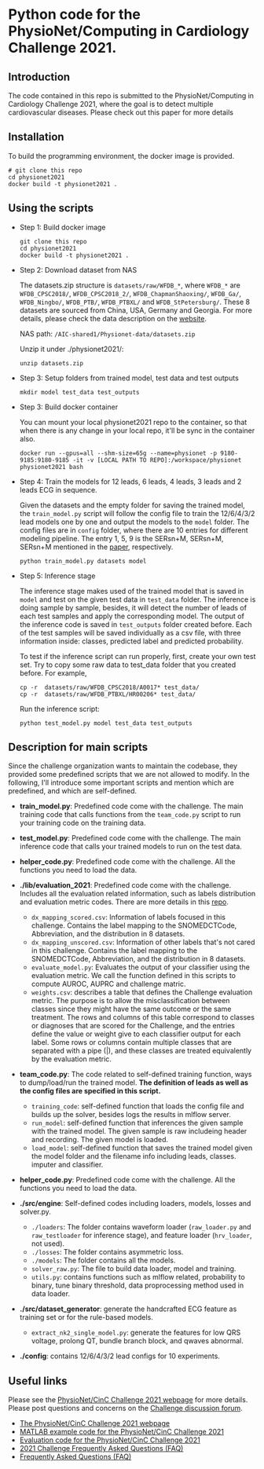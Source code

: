 # Python code for the PhysioNet/Computing in Cardiology Challenge 2021.
## Introduction
The code contained in this repo is submitted to the PhysioNet/Computing in Cardiology Challenge 2021, where the goal is to detect multiple cardiovascular diseases. Please check out this paper for more details

## Installation
To build the programming environment, the docker image is provided.
```
# git clone this repo
cd physionet2021 
docker build -t physionet2021 . 
```

## Using the scripts
* Step 1: Build docker image
    ```
    git clone this repo
    cd physionet2021 
    docker build -t physionet2021 . 
    ```
* Step 2: Download dataset from NAS
    
    The datasets.zip structure is `datasets/raw/WFDB_*`, where `WFDB_*` are `WFDB_CPSC2018/`, `WFDB_CPSC2018_2/`, `WFDB_ChapmanShaoxing/`, `WFDB_Ga/`, `WFDB_Ningbo/`, `WFDB_PTB/`, `WFDB_PTBXL/` and `WFDB_StPetersburg/`. These 8 datasets are sourced from China, USA, Germany and Georgia. For more details, please check the data description on the [website](https://moody-challenge.physionet.org/2021/).

    NAS path: `/AIC-shared1/Physionet-data/datasets.zip `

    Unzip it under ./physionet2021/: 
    ```
    unzip datasets.zip
    ```

* Step 3: Setup folders from trained model, test data and test outputs  

    ```
    mkdir model test_data test_outputs 
    ```

* Step 3: Build docker container

    You can mount your local physionet2021 repo to the container, so that when there is any change in your local repo, it'll be sync in the container also.

    ```
    docker run --gpus=all --shm-size=65g --name=physionet -p 9180-9185:9180-9185 -it -v [LOCAL PATH TO REPO]:/workspace/physionet physionet2021 bash 
    ```

* Step 4: Train the models for 12 leads, 6 leads, 4 leads, 3 leads and 2 leads ECG in sequence.

    Given the datasets and the empty folder for saving the trained model, the `train_model.py` script will follow the config file to train the 12/6/4/3/2 lead models one by one and output the models to the `model` folder. The config files are in `config` folder, where there are 10 entries for different modeling pipeline. The entry 1, 5, 9 is the SERsn+M, SERsn+M, SERsn+M mentioned in the [paper](https://arxiv.org/pdf/2204.13917.pdf), respectively. 

    ```
    python train_model.py datasets model
    ```

* Step 5: Inference stage

    The inference stage makes used of the trained model that is saved in `model` and test on the given test data in `test_data` folder. The inference is doing sample by sample, besides, it will detect the number of leads of each test samples and apply the corresponding model. The output of the inference code is saved in `test_outputs` folder created before. Each of the test samples will be saved individually as a csv file, with three information inside: classes, predicted label and predicted probability.

    To test if the inference script can run properly, first, create your own test set. Try to copy some raw data to test_data folder that you created before. For example,

    ```
    cp -r  datasets/raw/WFDB_CPSC2018/A0017* test_data/
    cp -r  datasets/raw/WFDB_PTBXL/HR00206* test_data/
    ```

    Run the inference script:
    ```
    python test_model.py model test_data test_outputs
    ```

## Description for main scripts
Since the challenge organization wants to maintain the codebase, they provided some predefined scripts that we are not allowed to modify. In the following, I'll introduce some important scripts and mention which are predefined, and which are self-defined. 

* **train_model.py**: Predefined code come with the challenge. The main training code that calls functions from the `team_code.py` script to run your training code on the training data.
* **test_model.py**: Predefined code come with the challenge. The main inference code that calls your trained models to run on the test data. 
* **helper_code.py**: Predefined code come with the challenge. All the functions you need to load the data.
* **./lib/evaluation_2021**: Predefined code come with the challenge. Includes all the evaluation related information, such as labels distribution and evaluation metric codes. There are more details in this [repo](https://github.com/physionetchallenges/evaluation-2021).
    * `dx_mapping_scored.csv`: Information of labels focused in this challenge. Contains the label mapping to the SNOMEDCTCode, Abbreviation, and the distribution in 8 datasets.
    * `dx_mapping_unscored.csv`: Information of other labels that's not cared in this challenge. Contains the label mapping to the SNOMEDCTCode, Abbreviation, and the distribution in 8 datasets.
    * `evaluate_model.py`:  Evaluates the output of your classifier using the evaluation metric. We call the function defined in this scripts to compute AUROC, AUPRC and challenge matric.
    * `weights.csv`:  describes a table that defines the Challenge evaluation metric. The purpose is to allow the misclassification between classes since they might have the same outcome or the same treatment. The rows and columns of this table correspond to classes or diagnoses that are scored for the Challenge, and the entries define the value or weight give to each classifier output for each label. Some rows or columns contain multiple classes that are separated with a pipe (|), and these classes are treated equivalently by the evaluation metric.

* **team_code.py**: The code related to self-defined training function, ways to dump/load/run the trained model. **The definition of leads as well as the config files are specified in this script.**
    * `training_code`: self-defined function that loads the config file and builds up the solver, besides logs the results in mlflow server. 
    * `run_model`: self-defined function that inferences the given sample with the trained model. The given sample is raw includeing header and recording. The given model is loaded.
    * `load_model`: self-defined function that saves the trained model given the model folder and the filename info including leads, classes. imputer and classifier.
* **helper_code.py**: Predefined code come with the challenge. All the functions you need to load the data.
* **./src/engine**: Self-defined codes including loaders, models, losses and solver.py.
    * `./loaders`: The folder contains waveform loader (`raw_loader.py` and `raw_testloader` for inference stage), and feature loader (`hrv_loader`, not used).
    * `./losses`: The folder contains asymmetric loss.
    * `./models`: The folder contains all the models.
    * `solver_raw.py`: The file to build data loader, model and training.
    * `utils.py`: contains functions such as mlflow related, probability to binary, tune binary threshold, data proprocessing method used in data loader.  
* **./src/dataset_generator**: generate the handcrafted ECG feature as training set or for the rule-based models.
    * `extract_nk2_single_model.py`: generate the features for low QRS voltage, prolong QT, bundle branch block, and qwaves abnormal. 
* **./config**: contains 12/6/4/3/2 lead configs for 10 experiments.


## Useful links
Please see the [PhysioNet/CinC Challenge 2021 webpage](https://physionetchallenges.org/2021/) for more details. Please post questions and concerns on the [Challenge discussion forum](https://groups.google.com/forum/#!forum/physionet-challenges).

* [The PhysioNet/CinC Challenge 2021 webpage](https://physionetchallenges.org/2021/)
* [MATLAB example code for the PhysioNet/CinC Challenge 2021](https://github.com/physionetchallenges/matlab-classifier-2021)
* [Evaluation code for the PhysioNet/CinC Challenge 2021](https://github.com/physionetchallenges/evaluation-2021) 
* [2021 Challenge Frequently Asked Questions (FAQ)](https://physionetchallenges.org/2021/faq/) 
* [Frequently Asked Questions (FAQ)](https://physionetchallenges.org/faq/) 
